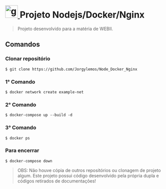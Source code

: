 # <a href="https://github.com/Jorgylemos/Node_Docker_Nginx" target="_blank"> <img src="https://img.icons8.com/color/100/000000/docker.png" alt="git" width="40" height="40"/> </a> **Projeto Nodejs/Docker/Nginx**

> Projeto desenvolvido para a matéria de WEBII.

## Comandos

### Clonar repositório

```
$ git clone https://github.com/Jorgylemos/Node_Docker_Nginx
```

### 1° Comando
```
$ docker network create example-net
```

### 2° Comando

```
$ docker-compose up --build -d 
```

### 3° Comando

```
$ docker ps
```

### Para encerrar

```
$ docker-compose down
```

> OBS: Não houve cópia de outros repositórios ou clonagem de projeto algum. Este projeto possui código desenvolvido pela própria dupla e códigos retirados de documentações!
